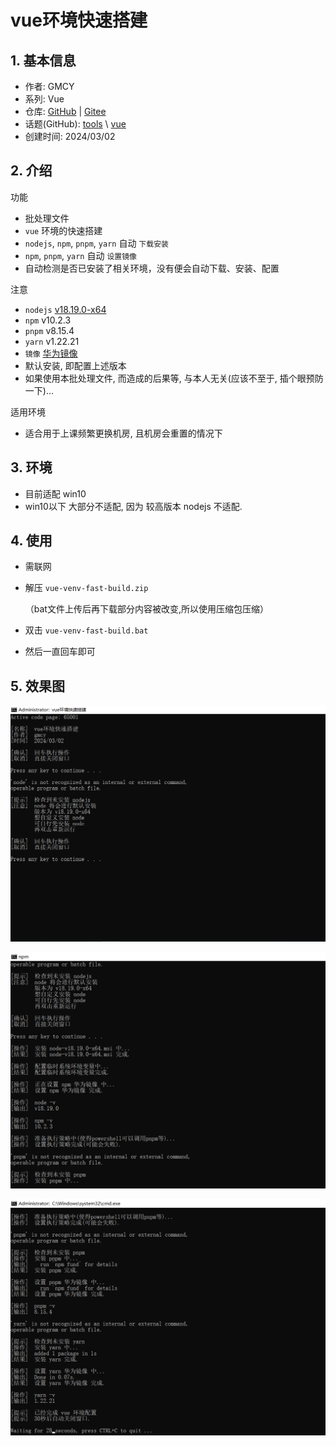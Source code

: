 # vue环境快速搭建

## 1. 基本信息

- 作者: GMCY
- 系列: Vue
- 仓库: [GitHub](https://github.com/GMCY2020/Vue-Venv-Fast-Build) | [Gitee](https://gitee.com/GMCY2020/Vue-Venv-Fast-Build)
- 话题(GitHub): [tools](https://github.com/topics/tools) \ [vue](https://github.com/topics/vue)
- 创建时间: 2024/03/02

## 2. 介绍

功能	
- 批处理文件 
- `vue` 环境的快速搭建
- `nodejs`, `npm`, `pnpm`, `yarn` 自动 `下载安装`
- `npm`, `pnpm`, `yarn` 自动 `设置镜像`
- 自动检测是否已安装了相关环境，没有便会自动下载、安装、配置

注意
- `nodejs` [v18.19.0-x64](https://npmmirror.com/mirrors/node/v18.19.0/node-v18.19.0-x64.msi)
- `npm` v10.2.3
- `pnpm` v8.15.4
- `yarn` v1.22.21
- `镜像`  [华为镜像](https://mirrors.huaweicloud.com/repository/npm/)
- 默认安装, 即配置上述版本
- 如果使用本批处理文件, 而造成的后果等, 与本人无关(应该不至于, 插个眼预防一下)...

适用环境
- 适合用于上课频繁更换机房, 且机房会重置的情况下

## 3. 环境

- 目前适配 win10
- win10以下 大部分不适配, 因为 较高版本 nodejs 不适配.

## 4. 使用

- 需联网
- 解压 `vue-venv-fast-build.zip`

  （bat文件上传后再下载部分内容被改变,所以使用压缩包压缩）

- 双击 `vue-venv-fast-build.bat`
- 然后一直回车即可

## 5. 效果图

![md-01](docs/md-01.png)

![md-02](docs/md-02.png)

![md-03](docs/md-03.png)
